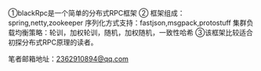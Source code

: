 ①blackRpc是一个简单的分布式RPC框架
② 框架组成：spring,netty,zookeeper 
  序列化方式支持：fastjson,msgpack,protostuff
  集群负载均衡策略：轮训，加权轮训，随机，加权随机，一致性哈希
③该框架比较适合初探分布式RPC原理的读者。

笔者邮箱地址：2362910894@qq.com